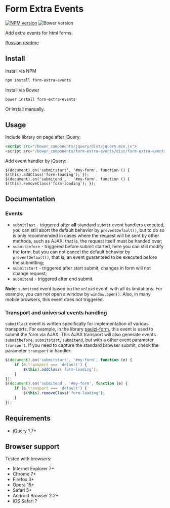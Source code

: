 # Form Extra Events

[![NPM version](http://img.shields.io/npm/v/form-extra-events.svg?style=flat)](https://www.npmjs.org/package/form-extra-events)
![Bower version](http://img.shields.io/bower/v/form-extra-events.svg?style=flat)

Add extra events for html forms.

[Russian readme](https://github.com/paulzi/form-extra-events/blob/master/README.ru.md)

## Install

Install via NPM
```sh
npm install form-extra-events
```

Install via Bower
```sh
bower install form-extra-events
```

Or install manually.

## Usage

Include library on page after jQuery:

```html
<script src="/bower_components/jquery/dist/jquery.min.js">
<script src="/bower_components/form-extra-events/dist/form-extra-events.min.js">
```

Add event handler by jQuery:
```javacript
$(document).on('submitstart', '#my-form', function () { $(this).addClass('form-loading'); });
$(document).on('submitend',   '#my-form', function () { $(this).removeClass('form-loading'); });
```

## Documentation

### Events

- `submitlast` - triggered after **all** standard `submit` event handlers executed, you can still abort the default behavior by `preventDefault()`, but to do so is only recommended in cases where the request will be sent by other methods, such as AJAX, that is, the request itself must be handed over;
- `submitbefore` - triggered before submit started, here you can still modify the form, but you can not cancel the default behavior by `preventDefault()`, that is, an event guaranteed to be executed before the submitting;
- `submitstart` - triggered after start submit, changes in form will not change request;
- `submitend` - triggered after end submit.

**Note**: `submitend` event based on the `unload` event, with all its limitations. For example, you can not open a window by `window.open()`. Also, in many mobile browsers, this event does not triggered.

### Transport and universal events handling

`submitlast` event is written specifically for implementation of various transports. For example, in the library [paulzi-form](https://github.com/paulzi/paulzi-form/), this event is used to submit the form via AJAX. This AJAX transport will also generate events `submitbefore`, `submitstart`, `submitend`, but with a other event parameter `transport`. If you need to capture the standard browser submit, check the parameter `transport` in handler:

```javascript
$(document).on('submitstart', '#my-form', function (e) {
    if (e.transport === 'default') {
        $(this).addClass('form-loading');
    }
});
$(document).on('submitend', '#my-form', function (e) {
    if (e.transport === 'default') {
        $(this).removeClass('form-loading');
    }
});
```

## Requirements

- jQuery 1.7+

## Browser support

Tested with browsers:

- Internet Explorer 7+
- Chrome 7+
- Firefox 3+
- Opera 15+
- Safari 5+
- Android Browser 2.2+
- iOS Safari ?